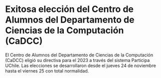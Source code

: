 # Exitosa elección del Centro de Alumnos del Departamento de Ciencias de la Computación (CaDCC)
El Centro de Alumnos del Departamento de Ciencias de la Computación (CaDCC) eligió su directiva para el 2023 a través del sistema Participa UChile. Las elecciones se desarrollaron desde el jueves 24 de noviembre hasta el viernes 25 con total normalidad. 